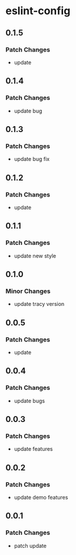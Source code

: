 # eslint-config

## 0.1.5

### Patch Changes

- update

## 0.1.4

### Patch Changes

- update bug

## 0.1.3

### Patch Changes

- update bug fix

## 0.1.2

### Patch Changes

- update

## 0.1.1

### Patch Changes

- update new style

## 0.1.0

### Minor Changes

- update tracy version

## 0.0.5

### Patch Changes

- update

## 0.0.4

### Patch Changes

- update bugs

## 0.0.3

### Patch Changes

- update features

## 0.0.2

### Patch Changes

- update demo features

## 0.0.1

### Patch Changes

- patch update
